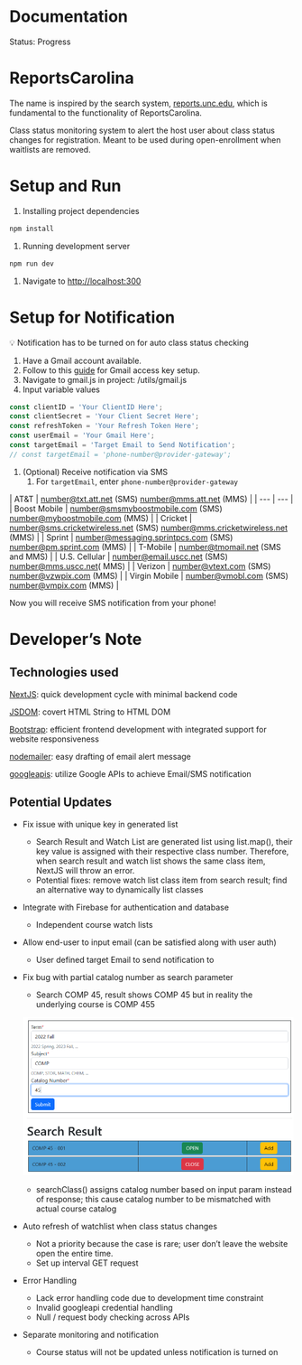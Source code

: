 # Documentation

Status: Progress

# ReportsCarolina

The name is inspired by the search system,  [reports.unc.edu](https://reports.unc.edu), which is fundamental to the functionality of ReportsCarolina.

Class status monitoring system to alert the host user about class status changes for registration. Meant to be used during open-enrollment when waitlists are removed.

# Setup and Run

1. Installing project dependencies

```bash
npm install
```

1. Running development server

```bash
npm run dev
```

1. Navigate to [http://localhost:300](http://localhost:300)

# Setup for Notification

<aside>
💡 Notification has to be turned on for auto class status checking

</aside>

1. Have a Gmail account available.
2. Follow to this [guide](https://medium.com/@nickroach_50526/sending-emails-with-node-js-using-smtp-gmail-and-oauth2-316fe9c790a1) for Gmail access key setup.
3. Navigate to gmail.js in project: /utils/gmail.js
4. Input variable values

```jsx
const clientID = 'Your ClientID Here';
const clientSecret = 'Your Client Secret Here';
const refreshToken = 'Your Refresh Token Here';
const userEmail = 'Your Gmail Here';
const targetEmail = 'Target Email to Send Notification';
// const targetEmail = 'phone-number@provider-gateway';
```

1. (Optional) Receive notification via SMS
    1. For `targetEmail`, enter `phone-number@provider-gateway`

| AT&T | number@txt.att.net (SMS)
number@mms.att.net (MMS) |
| --- | --- |
| Boost Mobile | number@smsmyboostmobile.com (SMS)
number@myboostmobile.com (MMS) |
| Cricket | number@sms.cricketwireless.net (SMS)
number@mms.cricketwireless.net (MMS) |
| Sprint | number@messaging.sprintpcs.com (SMS)
number@pm.sprint.com (MMS) |
| T-Mobile | number@tmomail.net (SMS and MMS) |
| U.S. Cellular | number@email.uscc.net (SMS)
number@mms.uscc.net( MMS) |
| Verizon | number@vtext.com (SMS)
number@vzwpix.com (MMS) |
| Virgin Mobile | number@vmobl.com (SMS)
number@vmpix.com (MMS) |

Now you will receive SMS notification from your phone!

# Developer’s Note

## Technologies used

[NextJS](https://nextjs.org/): quick development cycle with minimal backend code

[JSDOM](https://github.com/jsdom/jsdom): covert HTML String to HTML DOM

[Bootstrap](https://getbootstrap.com/docs/5.0/getting-started/introduction/): efficient frontend development with integrated support for website responsiveness

[nodemailer](https://nodemailer.com/about/): easy drafting of email alert message

[googleapis](https://developers.google.com/gmail/api/guides): utilize Google APIs to achieve Email/SMS notification

## Potential Updates

- Fix issue with unique key in generated list
    - Search Result and Watch List are generated list using list.map(), their key value is assigned with their respective class number. Therefore, when search result and watch list shows the same class item, NextJS will throw an error.
    - Potential fixes: remove watch list class item from search result; find an alternative way to dynamically list classes
- Integrate with Firebase for authentication and database
    - Independent course watch lists
- Allow end-user to input email (can be satisfied along with user auth)
    - User defined target Email to send notification to
- Fix bug with partial catalog number as search parameter
    - Search COMP 45, result shows COMP 45 but in reality the underlying course is COMP 455
    
    ![BugScreenShot.png](/BugScreenShot.png)
    
    - searchClass() assigns catalog number based on input param instead of response; this cause catalog number to be mismatched with actual course catalog
- Auto refresh of watchlist when class status changes
    - Not a priority because the case is rare; user don’t leave the website open the entire time.
    - Set up interval GET request
- Error Handling
    - Lack error handling code due to development time constraint
    - Invalid googleapi credential handling
    - Null / request body checking across APIs
- Separate monitoring and notification
    - Course status will not be updated unless notification is turned on